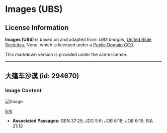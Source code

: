 # Images (UBS)

## License Information

**Images (UBS)** is based on and adapted from: _UBS Images_, [United Bible Societies](https://unitedbiblesocieties.org/), None, which is licensed under a [Public Domain CC0](https://creativecommons.org/public-domain/cc0/).

This markdown version is provided under the same license.



--------------------------------

## 大篷车沙漠 (id: 294670)

### Image Content

![Image](https://cdn.aquifer.bible/aquifer-content/resources/Media/WEB-0108_caravan_desert.jpg)

[link](https://cdn.aquifer.bible/aquifer-content/resources/Media/WEB-0108_caravan_desert.jpg)

* **Associated Passages:** GEN 37:25; JDG 5:6; JOB 6:18; JOB 6:19; ISA 21:13

